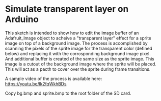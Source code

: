 # Simulate transparent layer on Arduino 

  This sketch is intended to show how to edit the image buffer of an Adafruit_Image object to acheive a "transparent layer" effect for a sprite image
  on top of a background image. The process is accomplished by scanning the pixels of the sprite image for the transparent color (defined below) and replacing
  it with the corrosponding background image pixel. And additional buffer is created of the same size as the sprite image. This image is a cutout of the background
  image where the sprite will be placed. This will act as a pacth to cover over the sprite during frame transitions.
  
  A sample video of the process is available here: https://youtu.be/lk2fqWkhBDs
  
  Copy bg.bmp and sprite.bmp to the root folder of the SD card.
 
